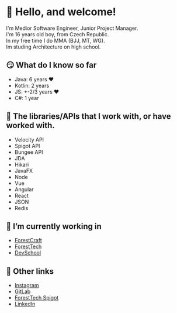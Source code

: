 <h1 text>🤗 Hello, and welcome!</h1>    

I'm Medior Software Engineer, Junior Project Manager.<br>
I'm 16 years old boy, from Czech Republic.<br>
In my free time I do MMA (BJJ, MT, WG).<br>
Im studing Architecture on high school.<br>

<h2 text>😏 What do I know so far</h2>

* Java: 6 years ❤
* Kotlin: 2 years
* JS: +-2/3 years ❤
* C#: 1 year

<h2>📕 The libraries/APIs that I work with, or have worked with.</h2>

* Velocity API
* Spigot API
* Bungee API
* JDA
* Hikari
* JavaFX
* Node
* Vue
* Angular
* React
* JSON
* Redis

<h2>🔧 I’m currently working in</h2>

* <a href="https://forestcraft.cz/" target="_blank">ForestCraft</a>
* <a href="https://github.com/ForestTechMC" target="_blank">ForestTech</a>
* <a href="https://github.com/DevSchool" target="_blank">DevSchool</a>

<h2>📐 Other links</h2>

* <a href="https://www.instagram.com/fly_ultra" target="_blank">Instagram</a>
* <a href="https://gitlab.com/Flajus" target="_blank">GitLab</a>
* <a href="https://www.spigotmc.org/members/foresttech.188136/" target="_blank">ForestTech Spigot</a>
* <a href="https://www.linkedin.com/in/filip-zeman-310286246/" target="_blank">LinkedIn</a>



